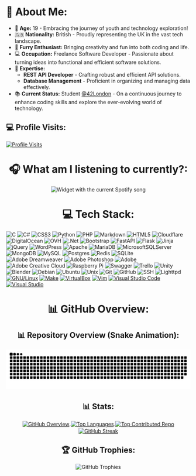 <div>
   <h1>💫 About Me:</h1>
   <ul>
      <li>🎉 <strong>Age:</strong> 19 - Embracing the journey of youth and technology exploration!</li>
      <li>🇬🇧 <strong>Nationality:</strong> British - Proudly representing the UK in the vast tech landscape.</li>
      <li>🐾 <strong>Furry Enthusiast:</strong> Bringing creativity and fun into both coding and life.</li>
      <li>💻 <strong>Occupation:</strong> Freelance Software Developer - Passionate about turning ideas into functional and efficient software solutions.</li>
      <li>
         🚀 <strong>Expertise:</strong>
         <ul>
            <li><strong>REST API Developer</strong> - Crafting robust and efficient API solutions.</li>
            <li><strong>Database Management</strong> - Proficient in organizing and managing data effectively.</li>
         </ul>
      </li>
      <li>📚 <strong>Current Status:</strong> Student <a href="https://42london.com" target=_blank>@42London</a> - On a continuous journey to enhance coding skills and explore the ever-evolving world of technology.</li>
   </ul>
</div>
<div>
   <h2>💻 Profile Visits:</h2>
   <a href="https://github.com/WOLFIE-OG">
   <img src="https://komarev.com/ghpvc/?username=wolfie-og&label=Profile%20views&color=0e75b6&style=for-the-badge" alt="Profile Visits" />
   </a>
</div>
<div align="center">
   <h1>🎧 What am I listening to currently?:</h1>
   <img src="https://spotify.wolfieog.xyz/?theme=dark&scan=true&rainbow=false" alt="Widget with the current Spotify song" />
</div>
<div>
   <div align="center">
      <h1>💻 Tech Stack:</h1>
   </div>

![C](https://img.shields.io/badge/c-%2300599C.svg?style=for-the-badge&logo=c&logoColor=white) ![C#](https://img.shields.io/badge/c%23-%23239120.svg?style=for-the-badge&logo=csharp&logoColor=white) ![CSS3](https://img.shields.io/badge/css3-%231572B6.svg?style=for-the-badge&logo=css3&logoColor=white) ![Python](https://img.shields.io/badge/python-3670A0?style=for-the-badge&logo=python&logoColor=ffdd54) ![PHP](https://img.shields.io/badge/php-%23777BB4.svg?style=for-the-badge&logo=php&logoColor=white) ![Markdown](https://img.shields.io/badge/markdown-%23000000.svg?style=for-the-badge&logo=markdown&logoColor=white) ![HTML5](https://img.shields.io/badge/html5-%23E34F26.svg?style=for-the-badge&logo=html5&logoColor=white) ![Cloudflare](https://img.shields.io/badge/Cloudflare-F38020?style=for-the-badge&logo=Cloudflare&logoColor=white) ![DigitalOcean](https://img.shields.io/badge/DigitalOcean-%230167ff.svg?style=for-the-badge&logo=digitalOcean&logoColor=white) ![OVH](https://img.shields.io/badge/ovh-%23123F6D.svg?style=for-the-badge&logo=ovh&logoColor=#123F6D) ![.Net](https://img.shields.io/badge/.NET-5C2D91?style=for-the-badge&logo=.net&logoColor=white) ![Bootstrap](https://img.shields.io/badge/bootstrap-%238511FA.svg?style=for-the-badge&logo=bootstrap&logoColor=white) ![FastAPI](https://img.shields.io/badge/FastAPI-005571?style=for-the-badge&logo=fastapi) ![Flask](https://img.shields.io/badge/flask-%23000.svg?style=for-the-badge&logo=flask&logoColor=white) ![Jinja](https://img.shields.io/badge/jinja-white.svg?style=for-the-badge&logo=jinja&logoColor=black) ![jQuery](https://img.shields.io/badge/jquery-%230769AD.svg?style=for-the-badge&logo=jquery&logoColor=white) ![WordPress](https://img.shields.io/badge/WordPress-%23117AC9.svg?style=for-the-badge&logo=WordPress&logoColor=white) ![Apache](https://img.shields.io/badge/apache-%23D42029.svg?style=for-the-badge&logo=apache&logoColor=white) ![MariaDB](https://img.shields.io/badge/MariaDB-003545?style=for-the-badge&logo=mariadb&logoColor=white) ![MicrosoftSQLServer](https://img.shields.io/badge/Microsoft%20SQL%20Server-CC2927?style=for-the-badge&logo=microsoft%20sql%20server&logoColor=white) ![MongoDB](https://img.shields.io/badge/MongoDB-%234ea94b.svg?style=for-the-badge&logo=mongodb&logoColor=white) ![MySQL](https://img.shields.io/badge/mysql-%2300000f.svg?style=for-the-badge&logo=mysql&logoColor=white) ![Postgres](https://img.shields.io/badge/postgres-%23316192.svg?style=for-the-badge&logo=postgresql&logoColor=white) ![Redis](https://img.shields.io/badge/redis-%23DD0031.svg?style=for-the-badge&logo=redis&logoColor=white) ![SQLite](https://img.shields.io/badge/sqlite-%2307405e.svg?style=for-the-badge&logo=sqlite&logoColor=white) ![Adobe Dreamweaver](https://img.shields.io/badge/Adobe%20Dreamweaver-FF61F6.svg?style=for-the-badge&logo=Adobe%20Dreamweaver&logoColor=white) ![Adobe Photoshop](https://img.shields.io/badge/adobe%20photoshop-%2331A8FF.svg?style=for-the-badge&logo=adobe%20photoshop&logoColor=white) ![Adobe](https://img.shields.io/badge/adobe-%23FF0000.svg?style=for-the-badge&logo=adobe&logoColor=white) ![Adobe Creative Cloud](https://img.shields.io/badge/Adobe%20Creative%20Cloud-DA1F26.svg?style=for-the-badge&logo=Adobe%20Creative%20Cloud&logoColor=white) ![Raspberry Pi](https://img.shields.io/badge/-RaspberryPi-C51A4A?style=for-the-badge&logo=Raspberry-Pi) ![Swagger](https://img.shields.io/badge/-Swagger-%23Clojure?style=for-the-badge&logo=swagger&logoColor=white) ![Trello](https://img.shields.io/badge/Trello-%23026AA7.svg?style=for-the-badge&logo=Trello&logoColor=white) ![Unity](https://img.shields.io/badge/Unity-%23000000.svg?style=for-the-badge&logo=unity&logoColor=white) ![Blender](https://img.shields.io/badge/Blender-%23F5792A.svg?style=for-the-badge&logo=blender&logoColor=white) ![Debian](https://img.shields.io/badge/Debian-A81D33?style=for-the-badge&logo=debian&logoColor=white) ![Ubuntu](https://img.shields.io/badge/Ubuntu-E95420?style=for-the-badge&logo=ubuntu&logoColor=white) ![Unix](https://img.shields.io/badge/Unix-%23505151.svg?style=for-the-badge&logo=unix&logoColor=white) ![Git](https://img.shields.io/badge/Git-F05032?style=for-the-badge&logo=git&logoColor=white) ![GitHub](https://img.shields.io/badge/GitHub-181717?style=for-the-badge&logo=github&logoColor=white) ![SSH](https://img.shields.io/badge/SSH-22-green?style=for-the-badge&logo=ssh)
 ![Lighttpd](https://img.shields.io/badge/Lighttpd-1.4.59-blue?style=for-the-badge&logo=lighttpd) [![GNU/Linux](https://img.shields.io/badge/GNU/Linux-OS-orange?style=for-the-badge&logo=linux)](https://www.gnu.org/gnu/linux-and-gnu.html) [![Make](https://img.shields.io/badge/Make-Tools-green?style=for-the-badge&logo=gnu-make)](https://www.gnu.org/software/make/) [![VirtualBox](https://img.shields.io/badge/VirtualBox-v6.1-blue?style=for-the-badge&logo=virtualbox)](https://www.virtualbox.org/) [![Vim](https://img.shields.io/badge/Vim-019733?style=for-the-badge&logo=vim&logoColor=white)](https://www.vim.org/) [![Visual Studio Code](https://img.shields.io/badge/VS_Code-007ACC?style=for-the-badge&logo=visual-studio-code&logoColor=white)](https://code.visualstudio.com/) [![Visual Studio](https://img.shields.io/badge/Visual_Studio-5C2D91?style=for-the-badge&logo=visual-studio&logoColor=white)](https://visualstudio.microsoft.com/) 

</div>
<div align="center">
   <h1>📊 GitHub Overview:</h1>
   <h2>📊 Repository Overview (Snake Animation):</h2>
   <img src="https://raw.githubusercontent.com/WOLFIE-OG/WOLFIE-OG/output/snake.svg" alt="Snake Animation" />
   <h2>📊 Stats:</h2>
   <a href="https://github.com/WOLFIE-OG">
   <img height=200 align="center" src="https://github-readme-stats.vercel.app/api?username=WOLFIE-OG&theme=dark&hide_border=false&include_all_commits=true&count_private=true" alt="GitHub Overview" />
   </a>
   <a href="https://github.com/WOLFIE-OG">
   <img height=200 align="center" src="https://github-readme-stats.vercel.app/api/top-langs/?username=WOLFIE-OG&theme=dark&layout=donut&langs_count=8&hide_border=false&include_all_commits=true&count_private=true" alt="Top Languages" />
   </a>
   <a href="https://github.com/WOLFIE-OG">
   <img height=200 align="center" src="https://github-contributor-stats.vercel.app/api?username=WOLFIE-OG&limit=5&theme=dark&combine_all_yearly_contributions=true" alt="Top Contributed Repo" />
   </a>
   <a href="https://github.com/WOLFIE-OG">
   <img height=200 align="center" src="https://github-readme-streak-stats.herokuapp.com?user=WOLFIE-OG&theme=dark&date_format=M%20j%5B%2C%20Y%5D&fire=04B0EB&ring=1767EB&currStreakLabel=2AD6EB" alt="GitHub Streak" />
   </a>
   <h2>🏆 GitHub Trophies:</h2>
   <img src="https://github-profile-trophy.vercel.app/?username=WOLFIE-OG&theme=darkhub" alt="GitHub Trophies" />
</div>

